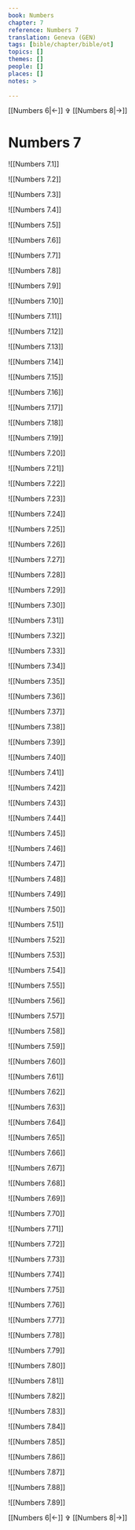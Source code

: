 ```yaml
---
book: Numbers
chapter: 7
reference: Numbers 7
translation: Geneva (GEN)
tags: [bible/chapter/bible/ot]
topics: []
themes: []
people: []
places: []
notes: >
  
---
```


[[Numbers 6|<-]] ✞ [[Numbers 8|->]]

# Numbers 7

![[Numbers 7.1]]

![[Numbers 7.2]]

![[Numbers 7.3]]

![[Numbers 7.4]]

![[Numbers 7.5]]

![[Numbers 7.6]]

![[Numbers 7.7]]

![[Numbers 7.8]]

![[Numbers 7.9]]

![[Numbers 7.10]]

![[Numbers 7.11]]

![[Numbers 7.12]]

![[Numbers 7.13]]

![[Numbers 7.14]]

![[Numbers 7.15]]

![[Numbers 7.16]]

![[Numbers 7.17]]

![[Numbers 7.18]]

![[Numbers 7.19]]

![[Numbers 7.20]]

![[Numbers 7.21]]

![[Numbers 7.22]]

![[Numbers 7.23]]

![[Numbers 7.24]]

![[Numbers 7.25]]

![[Numbers 7.26]]

![[Numbers 7.27]]

![[Numbers 7.28]]

![[Numbers 7.29]]

![[Numbers 7.30]]

![[Numbers 7.31]]

![[Numbers 7.32]]

![[Numbers 7.33]]

![[Numbers 7.34]]

![[Numbers 7.35]]

![[Numbers 7.36]]

![[Numbers 7.37]]

![[Numbers 7.38]]

![[Numbers 7.39]]

![[Numbers 7.40]]

![[Numbers 7.41]]

![[Numbers 7.42]]

![[Numbers 7.43]]

![[Numbers 7.44]]

![[Numbers 7.45]]

![[Numbers 7.46]]

![[Numbers 7.47]]

![[Numbers 7.48]]

![[Numbers 7.49]]

![[Numbers 7.50]]

![[Numbers 7.51]]

![[Numbers 7.52]]

![[Numbers 7.53]]

![[Numbers 7.54]]

![[Numbers 7.55]]

![[Numbers 7.56]]

![[Numbers 7.57]]

![[Numbers 7.58]]

![[Numbers 7.59]]

![[Numbers 7.60]]

![[Numbers 7.61]]

![[Numbers 7.62]]

![[Numbers 7.63]]

![[Numbers 7.64]]

![[Numbers 7.65]]

![[Numbers 7.66]]

![[Numbers 7.67]]

![[Numbers 7.68]]

![[Numbers 7.69]]

![[Numbers 7.70]]

![[Numbers 7.71]]

![[Numbers 7.72]]

![[Numbers 7.73]]

![[Numbers 7.74]]

![[Numbers 7.75]]

![[Numbers 7.76]]

![[Numbers 7.77]]

![[Numbers 7.78]]

![[Numbers 7.79]]

![[Numbers 7.80]]

![[Numbers 7.81]]

![[Numbers 7.82]]

![[Numbers 7.83]]

![[Numbers 7.84]]

![[Numbers 7.85]]

![[Numbers 7.86]]

![[Numbers 7.87]]

![[Numbers 7.88]]

![[Numbers 7.89]]

[[Numbers 6|<-]] ✞ [[Numbers 8|->]]
